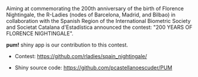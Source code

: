Aiming at commemorating the 200th anniversary of the birth of Florence Nightingale, the R-Ladies (nodes of Barcelona, Madrid, and Bilbao) in collaboration with the Spanish Region of the International Biometric Society and Societat Catalana d'Estadística announced the contest: "200 YEARS OF FLORENCE NIGHTINGALE".    

**pum!** shiny app is our contribution to this contest.       

  - Contest: https://github.com/rladies/spain_nightingale/     

  - Shiny source code: https://github.com/pcastellanoescuder/PUM